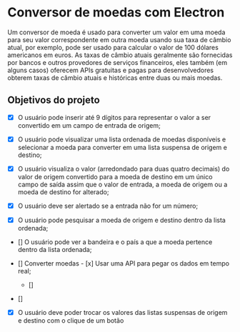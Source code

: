 # Conversor de moedas com Electron

Um conversor de moeda é usado para converter um valor em uma moeda para seu valor correspondente em outra moeda usando sua taxa de câmbio atual, por exemplo, pode ser usado para calcular o valor de 100 dólares americanos em euros. As taxas de câmbio atuais geralmente são fornecidas por bancos e outros provedores de serviços financeiros, eles também (em alguns casos) oferecem APIs gratuitas e pagas para desenvolvedores obterem taxas de câmbio atuais e históricas entre duas ou mais moedas.

## Objetivos do projeto

- [x] O usuário pode inserir até 9 dígitos para representar o valor a ser convertido em um campo de entrada de origem;

- [x] O usuário pode visualizar uma lista ordenada de moedas disponíveis e selecionar a moeda para converter em uma lista suspensa de origem e destino;

- [x] O usuário visualiza o valor (arredondado para duas quatro decimais) do valor de origem convertido para a moeda de destino em um único campo de saída assim que o valor de entrada, a moeda de origem ou a moeda de destino for alterado;

- [x] O usuário deve ser alertado se a entrada não for um número;

- [x] O usuário pode pesquisar a moeda de origem e destino dentro da lista ordenada;

- [] O usuário pode ver a bandeira e o país a que a moeda pertence dentro da lista ordenada;

- [] Converter moedas
      - [x] Usar uma API para pegar os dados em tempo real;
  - []  
- []

- [x] O usuário deve poder trocar os valores das listas suspensas de origem e destino com o clique de um botão
